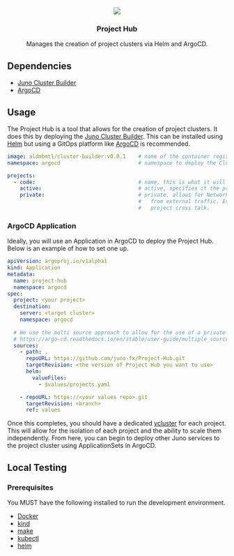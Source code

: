 <br />
<p align="center">
    <img src="https://avatars.githubusercontent.com/u/9037579?v=4"/>
    <h3 align="center">Project Hub</h3>
    <p align="center">
        Manages the creation of project clusters via Helm and ArgoCD.
    </p>
</p>

## Dependencies

- [Juno Cluster Builder](https://github.com/juno-fx/Cluster-Builder)
- [ArgoCD](https://argo-cd.readthedocs.io/en/stable/)

## Usage

The Project Hub is a tool that allows for the creation of project clusters. It does this by deploying the [Juno Cluster Builder](https://github.com/juno-fx/Cluster-Builder).
This can be installed using [Helm](https://helm.sh/) but using a GitOps platform like [ArgoCD](https://argo-cd.readthedocs.io/en/stable/) is recommended.

```yaml
image: aldmbmtl/cluster-builder:v0.0.1    # name of the container registry to pull the Cluster-Builder from
namespace: argocd                         # namespace to deploy the Cluster-Builder to. Needs to be the same as where Argo is

projects:
  - code:                                 # name, this is what it will be called in ArgoCD
    active:                               # active, specifies it the project should be deployed or "put to sleep"
    private:                              # private, allows for NetworkPolicies to be created to isolate the project
                                          #   from external traffic. Essentially disabling the internet and all possible
                                          #   project cross talk.
```

### ArgoCD Application

Ideally, you will use an Application in ArgoCD to deploy the Project Hub. Below is an example of how to set one up.

```yaml
apiVersion: argoproj.io/v1alpha1
kind: Application
metadata:
  name: project-hub
  namespace: argocd
spec:
  project: <your project>
  destination:
    server: <target cluster>
    namespace: argocd
  
  # We use the multi source approach to allow for the use of a private values repo
  # https://argo-cd.readthedocs.io/en/stable/user-guide/multiple_sources/
  sources:
    - path: .
      repoURL: https://github.com/juno-fx/Project-Hub.git
      targetRevision: <the version of Project Hub you want to use>
      helm:
        valueFiles:
          - $values/projects.yaml

    - repoURL: https://<your values repo>.git
      targetRevision: <branch>
      ref: values
```

Once this completes, you should have a dedicated [vcluster](https://vcluster.com/) for each project. This will allow for 
the isolation of each project and the ability to scale them independently. From here, you can begin to deploy other Juno
services to the project cluster using ApplicationSets in ArgoCD.

## Local Testing

### Prerequisites

You MUST have the following installed to run the development environment.

- [Docker](https://www.docker.com/)
- [kind](https://kind.sigs.k8s.io/)
- [make](https://www.gnu.org/software/make/)
- [kubectl](https://kubernetes.io/docs/tasks/tools/install-kubectl/)
- [helm](https://helm.sh/)
